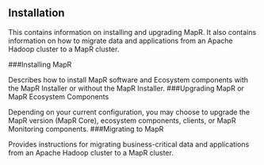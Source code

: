 
## Installation

This contains information on installing and upgrading MapR. It also contains information on how to migrate data and applications from an Apache Hadoop cluster to a MapR cluster.

###Installing MapR
    
Describes how to install MapR software and Ecosystem components with the MapR Installer or without the MapR Installer.
###Upgrading MapR or MapR Ecosystem Components
    
Depending on your current configuration, you may choose to upgrade the MapR version (MapR Core), ecosystem components, clients, or MapR Monitoring components.
###Migrating to MapR
    
Provides instructions for migrating business-critical data and applications from an Apache Hadoop cluster to a MapR cluster.

